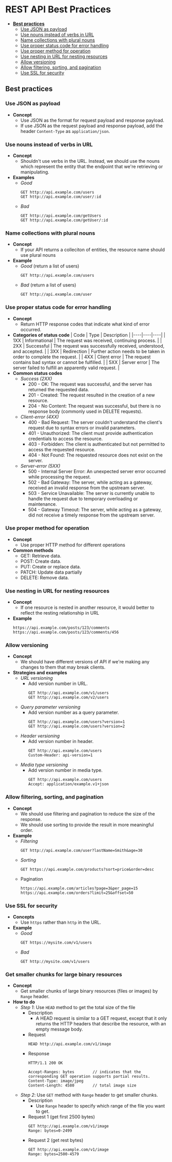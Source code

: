 # REST API Best Practices

- [**Best practices**](#best-practices)
   - [Use JSON as payload](#use-json-as-payload)
   - [Use nouns instead of verbs in URL](#use-nouns-instead-of-verbs-in-url)
   - [Name collections with plural nouns](#name-collections-with-plural-nouns)
   - [Use proper status code for error handling](#use-proper-status-code-for-error-handling)
   - [Use proper method for operation](#use-proper-method-for-operation)
   - [Use nesting in URL for nesting resources](#use-nesting-in-url-for-nesting-resources)
   - [Allow versioning](#allow-versioning)
   - [Allow filtering, sorting, and pagination](#allow-filtering-sorting-and-pagination)
   - [Use SSL for security](#use-ssl-for-security)

## Best practices
### Use JSON as payload
- **Concept**
   - Use JSON as the format for request payload and response payload.
   - If use JSON as the request payload and response payload, add the header `Content-Type` as `application/json`.

### Use nouns instead of verbs in URL
- **Concept**
   - Shouldn't use verbs in the URL. Instead, we should use the nouns which represent the entity that the endpoint that we're retrieving or manipulating.
- **Examples**
   - *Good*
     ```
     GET http://api.example.com/users
     GET http://api.example.com/user/:id
     ```
   - *Bad*
     ```
     GET http://api.example.com/getUsers
     GET http://api.example.com/getUser/:id
     ```

### Name collections with plural nouns
- **Concept**
   - If your API returns a colleciton of entities, the resource name should use plural nouns
- **Example**
   - *Good* (return a list of users)
     ```
     GET http://api.example.com/users
     ```
   - *Bad* (return a list of users)
     ```
     GET http://api.example.com/user
     ```

### Use proper status code for error handling
- **Concept**
   - Return HTTP response codes that indicate what kind of error occurred.
- **Categories of status code**
  | Code | Type | Description |
  |----|----|----|
  | 1XX | Informational | The request was received, continuing process. |
  | 2XX | Successful | The request was successfully received, understood, and accepted. |
  | 3XX | Redirection | Further action needs to be taken in order to complete the request. |
  | 4XX | Client error | The request contains bad syntax or cannot be fulfilled. |
  | 5XX | Server error | The server failed to fulfill an apparently valid request. |
- **Common status codes**
   - *Success (2XX)*
      - 200 - OK: The request was successful, and the server has returned the requested data.
      - 201 - Created: The request resulted in the creation of a new resource.
      - 204 - No Content: The request was successful, but there is no response body (commonly used in DELETE requests).
   - *Client-error (4XX)*
      - 400 - Bad Request: The server couldn't understand the client's request due to syntax errors or invalid parameters.
      - 401 - Unauthorized: The client must provide authentication credentials to access the resource.
      - 403 - Forbidden: The client is authenticated but not permitted to access the requested resource.
      - 404 - Not Found: The requested resource does not exist on the server.
   - *Server-error (5XX)*
      - 500 - Internal Server Error: An unexpected server error occurred while processing the request.
      - 502 - Bad Gateway: The server, while acting as a gateway, received an invalid response from the upstream server.
      - 503 - Service Unavailable: The server is currently unable to handle the request due to temporary overloading or maintenance.
      - 504 - Gateway Timeout: The server, while acting as a gateway, did not receive a timely response from the upstream server.

### Use proper method for operation
- **Concept**
   - Use proper HTTP method for different operations
- **Common methods**
   - GET: Retrieve data.
   - POST: Create data.
   - PUT: Create or replace data.
   - PATCH: Update data partially
   - DELETE: Remove data.

### Use nesting in URL for nesting resources
- **Concept**
   - If one resource is nested in another resource, it would better to reflect the resting relationship in URL
- **Example**
  ```
  https://api.example.com/posts/123/comments
  https://api.example.com/posts/123/comments/456
  ```

### Allow versioning
- **Concept**
   - We should have different versions of API if we're making any changes to them that may break clients.
- **Strategies and examples**
   - *URL versioning*
      - Add version number in URL.
        ```
        GET http://api.example.com/v1/users
        GET http://api.example.com/v2/users
        ```
   - *Query parameter versioning*
      - Add version number as a query parameter.
        ```
        GET http://api.example.com/users?version=1
        GET http://api.example.com/users?version=2
        ```
   - *Header versioning*
      - Add version number in header.
        ```
        GET http://api.example.com/users
        Custom-Header: api-version=1
        ```
   - *Media type versioning*
      - Add version number in media type.
        ```
        GET http://api.example.com/users
        Accept: application/example.v1+json
        ```

### Allow filtering, sorting, and pagination
- **Concept**
   - We should use filtering and pagination to reduce the size of the response.
   - We should use sorting to provide the result in more meaningful order.
- **Example**
   - *Filtering*
     ```
     GET http://api.example.com/user?lastName=Smith&age=30
     ```
   - *Sorting*
     ```
     GET https://api.example.com/products?sort=price&order=desc
     ```
   - Pagination
     ```
     https://api.example.com/articles?page=3&per_page=15
     https://api.example.com/orders?limit=25&offset=50
     ```

### Use SSL for security
- **Concepts**
   - Use `https` rather than `http` in the URL.
- **Example**
   - *Good*
     ```
     GET https://mysite.com/v1/users
     ```
   - *Bad*
     ```
     GET http://mysite.com/v1/users
     ```

### Get smaller chunks for large binary resources
- **Concept**
   - Get smaller chunks of large binary resources (files or images) by `Range` header.
- **How to do**
   - *Step 1*: Use `HEAD` method to get the total size of the file
      - Description
         - A HEAD request is similar to a GET request, except that it only returns the HTTP headers that describe the resource, with an empty message body.
      - Request
        ```
        HEAD http://api.example.com/v1/image
        ```
      - Response
        ```
        HTTP/1.1 200 OK

        Accept-Ranges: bytes        // indicates that the corresponding GET operation supports partial results.
        Content-Type: image/jpeg
        Content-Length: 4580        // total image size
        ```
   - *Step 2*: Use `GET` method with `Range` header to get smaller chunks.
      - Description
         - Use `Range` header to specify which range of the file you want to get.
      - Request 1 (get first 2500 bytes)
        ```
        GET http://api.example.com/v1/image
        Range: bytes=0-2499
        ```
      - Request 2 (get rest bytes)
        ```
        GET http://api.example.com/v1/image
        Range: bytes=2500-4579
        ```
